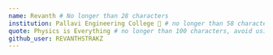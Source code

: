 ```yaml
---
name: Revanth # No longer than 28 characters
institution: Pallavi Engineering College 🚩 # no longer than 58 characters
quote: Physics is Everything # no longer than 100 characters, avoid using quotes(") to guarantee the format remains the same.
github_user: REVANTHSTRAKZ
---
```

